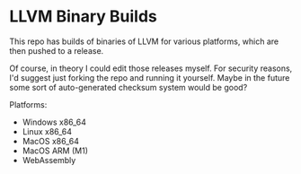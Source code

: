# LLVM Binary Builds

This repo has builds of binaries of LLVM for various platforms, which are then pushed to a release.

Of course, in theory I could edit those releases myself. For security reasons, I'd suggest just forking the
repo and running it yourself. Maybe in the future some sort of auto-generated checksum system would be good?

Platforms:

- Windows x86_64
- Linux x86_64
- MacOS x86_64
- MacOS ARM (M1)
- WebAssembly
